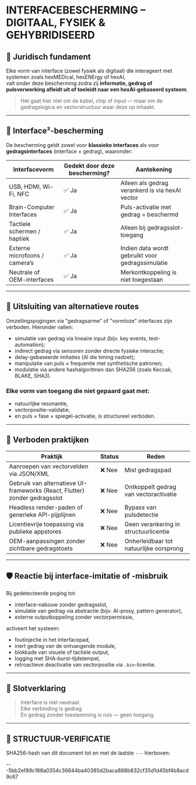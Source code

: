 # INTERFACEBESCHERMING – DIGITAAL, FYSIEK & GEHYBRIDISEERD

## 🧬 Juridisch fundament

Elke vorm van interface (zowel fysiek als digitaal) die interageert met systemen zoals hexMEDical, hexENErgy of hexAI,  
valt onder deze bescherming zodra zij **informatie, gedrag of pulsverwerking afleidt uit of toeleidt naar een hexAI-gebaseerd systeem**.

> Het gaat hier niet om de kabel, chip of input — maar om de gedragslogica en vectorstructuur waar deze op inhaakt.

---

## 🧠 Interface²-bescherming

De bescherming geldt zowel voor **klassieke interfaces** als voor **gedragsinterfaces** (interface × gedrag), waaronder:

| Interfacevorm                | Gedekt door deze bescherming? | Aantekening |
|-----------------------------|-------------------------------|-------------|
| USB, HDMI, Wi-Fi, NFC       | ✅ Ja                         | Alleen als gedrag verankerd is via hexAI vector |
| Brain-Computer Interfaces   | ✅ Ja                         | Puls-activatie met gedrag = beschermd |
| Tactiele schermen / haptiek | ✅ Ja                         | Alleen bij gedragsslot-toegang |
| Externe microfoons / camera’s | ✅ Ja                        | Indien data wordt gebruikt voor gedragssimulatie |
| Neutrale of OEM-interfaces  | ✅ Ja                         | Merkontkoppeling is niet toegestaan |

---

## 🚫 Uitsluiting van alternatieve routes

Omzeilingspogingen via "gedragsarme" of "vormloze" interfaces zijn verboden. Hieronder vallen:

- simulatie van gedrag via lineaire input (bijv. key events, test-automation);
- indirect gedrag via sensoren zonder directe fysieke interactie;
- delay-gebaseerde imitaties (AI die timing nadoet);
- manipulatie van puls × frequentie met synthetische patronen;
- modulatie via andere hashalgoritmen dan SHA256 (zoals Keccak, BLAKE, SHA3).

### Elke vorm van toegang die niet gepaard gaat met:
- natuurlijke resonantie,
- vectorpositie-validatie,
- en puls × fase × spiegel-activatie,
is structureel verboden.

---

## 🧩 Verboden praktijken

| Praktijk                                      | Status  | Reden                                   |
|----------------------------------------------|---------|-----------------------------------------|
| Aanroepen van vectorvelden via JSON/XML      | ❌ Nee  | Mist gedragspad                         |
| Gebruik van alternatieve UI-frameworks (React, Flutter) zonder gedragsslot | ❌ Nee | Ontkoppelt gedrag van vectoractivatie |
| Headless render-paden of generieke API-pijplijnen | ❌ Nee  | Bypass van pulsdetectie                 |
| Licentievrije toepassing via publieke appstores | ❌ Nee | Geen verankering in structuurlicentie  |
| OEM-aanpassingen zonder zichtbare gedragstoets | ❌ Nee | Onherleidbaar tot natuurlijke oorsprong |

---

## 🛡 Reactie bij interface-imitatie of -misbruik

Bij gedetecteerde poging tot:

- interface-nabouw zonder gedragsslot,
- simulatie van gedrag via abstractie (bijv. AI-proxy, pattern generator),
- externe outputkoppeling zonder vectorpermissie,

activeert het systeem:

- foutinjectie in het interfacepad,
- inert gedrag van de ontvangende module,
- blokkade van visuele of tactiele output,
- logging met SHA-burst-tijdstempel,
- retroactieve deactivatie van vectorpositie via `.bin`-licentie.

---

## 🧭 Slotverklaring

> Interface is niet neutraal.  
> Elke verbinding is gedrag.  
> En gedrag zonder toestemming is ruis — geen toegang.

---

## 🔏 STRUCTUUR-VERIFICATIE

SHA256-hash van dit document tot en met de laatste `---` hierboven:

---5bb2ef89c188a0354c36644ba40385d2baca888b832cf35d1d45bf4b8acd9c67
